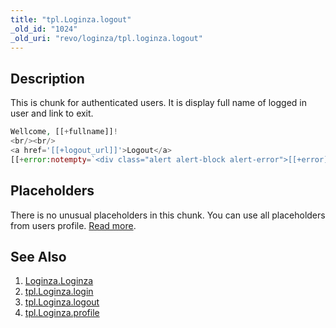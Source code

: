 ```yaml
---
title: "tpl.Loginza.logout"
_old_id: "1024"
_old_uri: "revo/loginza/tpl.loginza.logout"
---
```


## Description

This is chunk for authenticated users. It is display full name of logged in user and link to exit.

 ``` php
Wellcome, [[+fullname]]!
<br/><br/>
<a href='[[+logout_url]]'>Logout</a>
[[+error:notempty=`<div class="alert alert-block alert-error">[[+error]]</div>`]]
```

## Placeholders

There is no unusual placeholders in this chunk. You can use all placeholders from users profile. [Read more](administering-your-site/security/users "Users").

## See Also

1. [Loginza.Loginza](extras/loginza/loginza.loginza)
2. [tpl.Loginza.login](extras/loginza/tpl.loginza.login)
3. [tpl.Loginza.logout](extras/loginza/tpl.loginza.logout)
4. [tpl.Loginza.profile](extras/loginza/tpl.loginza.profile)
